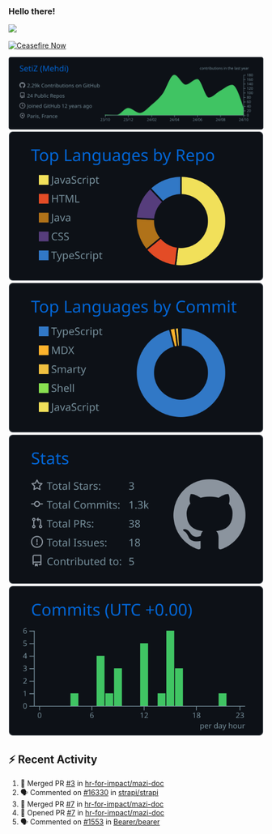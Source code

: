 ### Hello there!
![](https://gifdb.com/images/high/obi-wan-kenobi-well-hello-there-hzgui7yr5ketac2c.webp)

[![Ceasefire Now](https://badge.techforpalestine.org/default)](https://techforpalestine.org/learn-more)

![](https://raw.githubusercontent.com/SetiZ/SetiZ/master/profile-summary-card-output/github_dark/0-profile-details.svg)
![](https://raw.githubusercontent.com/SetiZ/SetiZ/master/profile-summary-card-output/github_dark/1-repos-per-language.svg)
![](https://raw.githubusercontent.com/SetiZ/SetiZ/master/profile-summary-card-output/github_dark/2-most-commit-language.svg)
![](https://raw.githubusercontent.com/SetiZ/SetiZ/master/profile-summary-card-output/github_dark/3-stats.svg)
![](https://raw.githubusercontent.com/SetiZ/SetiZ/master/profile-summary-card-output/github_dark/4-productive-time.svg)

## :zap: Recent Activity	

<!--START_SECTION:activity-->
1. 🎉 Merged PR [#3](https://github.com/hr-for-impact/mazi-doc/pull/3) in [hr-for-impact/mazi-doc](https://github.com/hr-for-impact/mazi-doc)
2. 🗣 Commented on [#16330](https://github.com/strapi/strapi/issues/16330#issuecomment-2371799249) in [strapi/strapi](https://github.com/strapi/strapi)
3. 🎉 Merged PR [#7](https://github.com/hr-for-impact/mazi-doc/pull/7) in [hr-for-impact/mazi-doc](https://github.com/hr-for-impact/mazi-doc)
4. 💪 Opened PR [#7](https://github.com/hr-for-impact/mazi-doc/pull/7) in [hr-for-impact/mazi-doc](https://github.com/hr-for-impact/mazi-doc)
5. 🗣 Commented on [#1553](https://github.com/Bearer/bearer/issues/1553#issuecomment-2321557899) in [Bearer/bearer](https://github.com/Bearer/bearer)
<!--END_SECTION:activity-->

<!--
**SetiZ/SetiZ** is a ✨ _special_ ✨ repository because its `README.md` (this file) appears on your GitHub profile.

Here are some ideas to get you started:

- 🔭 I’m currently working on ...
- 🌱 I’m currently learning ...
- 👯 I’m looking to collaborate on ...
- 🤔 I’m looking for help with ...
- 💬 Ask me about ...
- 📫 How to reach me: ...
- 😄 Pronouns: ...
- ⚡ Fun fact: ...
-->
